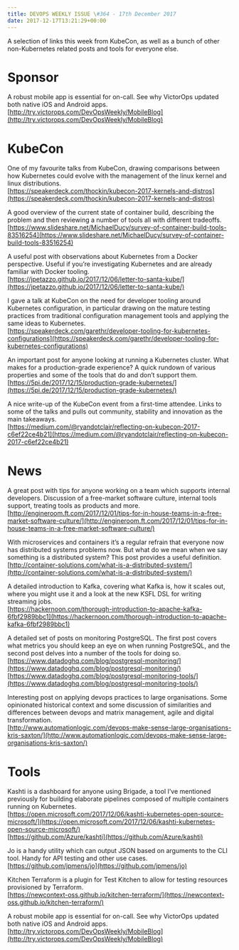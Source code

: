 ```yaml
---
title: DEVOPS WEEKLY ISSUE \#364 - 17th December 2017 
date: 2017-12-17T13:21:29+00:00
---
```


A selection of links this week from KubeCon, as well as a bunch of other non-Kubernetes related posts and tools for everyone else.

Sponsor
======

A robust mobile app is essential for on-call. See why VictorOps updated both native iOS and Android apps.
<br>[http://try.victorops.com/DevOpsWeekly/MobileBlog](http://try.victorops.com/DevOpsWeekly/MobileBlog)


KubeCon
=======

One of my favourite talks from KubeCon, drawing comparisons between how Kubernetes could evolve with the management of the linux kernel and linux distributions.
<br>[https://speakerdeck.com/thockin/kubecon-2017-kernels-and-distros](https://speakerdeck.com/thockin/kubecon-2017-kernels-and-distros)


A good overview of the current state of container build, describing the problem and then reviewing a number of tools all with different tradeoffs.
<br>[https://www.slideshare.net/MichaelDucy/survey-of-container-build-tools-83516254](https://www.slideshare.net/MichaelDucy/survey-of-container-build-tools-83516254)


A useful post with observations about Kubernetes from a Docker perspective. Useful if you’re investigating Kubernetes and are already familiar with Docker tooling.
<br>[https://jpetazzo.github.io/2017/12/06/letter-to-santa-kube/](https://jpetazzo.github.io/2017/12/06/letter-to-santa-kube/)


I gave a talk at KubeCon on the need for developer tooling around Kubernetes configuration, in particular drawing on the mature testing practices from traditional configuration management tools and applying the same ideas to Kubernetes.
<br>[https://speakerdeck.com/garethr/developer-tooling-for-kubernetes-configurations](https://speakerdeck.com/garethr/developer-tooling-for-kubernetes-configurations)


An important post for anyone looking at running a Kubernetes cluster. What makes for a production-grade experience? A quick rundown of various properties and some of the tools that do and don’t support them.
<br>[https://5pi.de/2017/12/15/production-grade-kubernetes/](https://5pi.de/2017/12/15/production-grade-kubernetes/)


A nice write-up of the KubeCon event from a first-time attendee. Links to some of the talks and pulls out community, stability and innovation as the main takeaways.
<br>[https://medium.com/@ryandotclair/reflecting-on-kubecon-2017-c6ef22ce4b21](https://medium.com/@ryandotclair/reflecting-on-kubecon-2017-c6ef22ce4b21)


News
====

A great post with tips for anyone working on a team which supports internal developers. Discussion of a free-market software culture, internal tools support, treating tools as products and more.
<br>[http://engineroom.ft.com/2017/12/01/tips-for-in-house-teams-in-a-free-market-software-culture/](http://engineroom.ft.com/2017/12/01/tips-for-in-house-teams-in-a-free-market-software-culture/)


With microservices and containers it’s a regular refrain that everyone now has distributed systems problems now. But what do we mean when we say something is a distributed system? This post provides a useful definition.
<br>[http://container-solutions.com/what-is-a-distributed-system/](http://container-solutions.com/what-is-a-distributed-system/)


A detailed introduction to Kafka, covering what Kafka is, how it scales out, where you might use it and a look at the new KSFL DSL for writing streaming jobs.
<br>[https://hackernoon.com/thorough-introduction-to-apache-kafka-6fbf2989bbc1](https://hackernoon.com/thorough-introduction-to-apache-kafka-6fbf2989bbc1)


A detailed set of posts on monitoring PostgreSQL. The first post covers what metrics you should keep an eye on when running PostgreSQL, and the second post delves into a number of the tools for doing so.
<br>[https://www.datadoghq.com/blog/postgresql-monitoring/](https://www.datadoghq.com/blog/postgresql-monitoring/)
<br>[https://www.datadoghq.com/blog/postgresql-monitoring-tools/](https://www.datadoghq.com/blog/postgresql-monitoring-tools/)


Interesting post on applying devops practices to large organisations. Some opinionated historical context and some discussion of similarities and differences between devops and matrix management, agile and digital transformation.
<br>[http://www.automationlogic.com/devops-make-sense-large-organisations-kris-saxton/](http://www.automationlogic.com/devops-make-sense-large-organisations-kris-saxton/)


Tools
=====

Kashti is a dashboard for anyone using Brigade, a tool I’ve mentioned previously for building elaborate pipelines composed of multiple containers running on Kubernetes.
<br>[https://open.microsoft.com/2017/12/06/kashti-kubernetes-open-source-microsoft/](https://open.microsoft.com/2017/12/06/kashti-kubernetes-open-source-microsoft/)
<br>[https://github.com/Azure/kashti](https://github.com/Azure/kashti)


Jo is a handy utility which can output JSON based on arguments to the CLI tool. Handy for API testing and other use cases.
<br>[https://github.com/jpmens/jo](https://github.com/jpmens/jo)


Kitchen Terraform is a plugin for Test Kitchen to allow for testing resources provisioned by Terraform.
<br>[https://newcontext-oss.github.io/kitchen-terraform/](https://newcontext-oss.github.io/kitchen-terraform/)



A robust mobile app is essential for on-call. See why VictorOps updated both native iOS and Android apps.
<br>[http://try.victorops.com/DevOpsWeekly/MobileBlog](http://try.victorops.com/DevOpsWeekly/MobileBlog)




